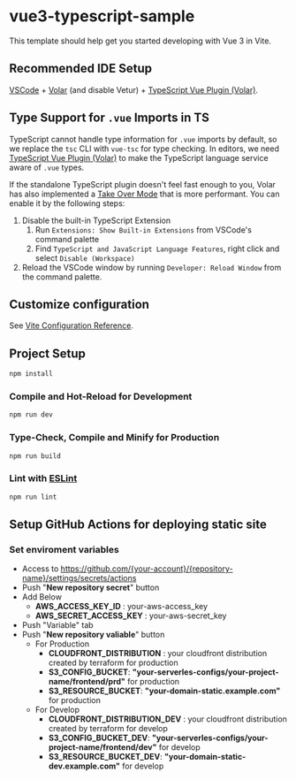 # vue3-typescript-sample

This template should help get you started developing with Vue 3 in Vite.

## Recommended IDE Setup

[VSCode](https://code.visualstudio.com/) + [Volar](https://marketplace.visualstudio.com/items?itemName=Vue.volar) (and disable Vetur) + [TypeScript Vue Plugin (Volar)](https://marketplace.visualstudio.com/items?itemName=Vue.vscode-typescript-vue-plugin).

## Type Support for `.vue` Imports in TS

TypeScript cannot handle type information for `.vue` imports by default, so we replace the `tsc` CLI with `vue-tsc` for type checking. In editors, we need [TypeScript Vue Plugin (Volar)](https://marketplace.visualstudio.com/items?itemName=Vue.vscode-typescript-vue-plugin) to make the TypeScript language service aware of `.vue` types.

If the standalone TypeScript plugin doesn't feel fast enough to you, Volar has also implemented a [Take Over Mode](https://github.com/johnsoncodehk/volar/discussions/471#discussioncomment-1361669) that is more performant. You can enable it by the following steps:

1. Disable the built-in TypeScript Extension
   1. Run `Extensions: Show Built-in Extensions` from VSCode's command palette
   2. Find `TypeScript and JavaScript Language Features`, right click and select `Disable (Workspace)`
2. Reload the VSCode window by running `Developer: Reload Window` from the command palette.

## Customize configuration

See [Vite Configuration Reference](https://vitejs.dev/config/).

## Project Setup

```sh
npm install
```

### Compile and Hot-Reload for Development

```sh
npm run dev
```

### Type-Check, Compile and Minify for Production

```sh
npm run build
```

### Lint with [ESLint](https://eslint.org/)

```sh
npm run lint
```

## Setup GitHub Actions for deploying static site

### Set enviroment variables

- Access to https://github.com/{your-account}/{repository-name}/settings/secrets/actions
- Push "**New repository secret**" button
- Add Below
  - **AWS_ACCESS_KEY_ID** : your-aws-access_key
  - **AWS_SECRET_ACCESS_KEY** : your-aws-secret_key
- Push "Variable" tab
- Push "**New repository valiable**" button
  - For Production
    - **CLOUDFRONT_DISTRIBUTION** : your cloudfront distribution created by terraform for production
    - **S3_CONFIG_BUCKET**: **"your-serverles-configs/your-project-name/frontend/prd"** for production
    - **S3_RESOURCE_BUCKET**: **"your-domain-static.example.com"** for production
  - For Develop
    - **CLOUDFRONT_DISTRIBUTION_DEV** : your cloudfront distribution created by terraform for develop
    - **S3_CONFIG_BUCKET_DEV**: **"your-serverles-configs/your-project-name/frontend/dev"** for develop
    - **S3_RESOURCE_BUCKET_DEV**: **"your-domain-static-dev.example.com"** for develop
